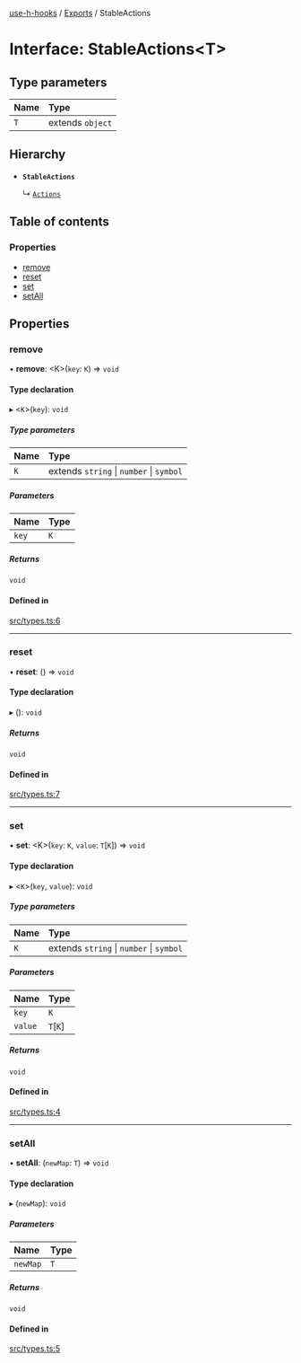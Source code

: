 [use-h-hooks](../README.md) / [Exports](../modules.md) / StableActions

# Interface: StableActions<T\>

## Type parameters

| Name | Type |
| :------ | :------ |
| `T` | extends `object` |

## Hierarchy

- **`StableActions`**

  ↳ [`Actions`](Actions.md)

## Table of contents

### Properties

- [remove](StableActions.md#remove)
- [reset](StableActions.md#reset)
- [set](StableActions.md#set)
- [setAll](StableActions.md#setall)

## Properties

### remove

• **remove**: <K\>(`key`: `K`) => `void`

#### Type declaration

▸ <`K`\>(`key`): `void`

##### Type parameters

| Name | Type |
| :------ | :------ |
| `K` | extends `string` \| `number` \| `symbol` |

##### Parameters

| Name | Type |
| :------ | :------ |
| `key` | `K` |

##### Returns

`void`

#### Defined in

[src/types.ts:6](https://github.com/AhmadHddad/use-h-hooks/blob/6862eb2/src/types.ts#L6)

___

### reset

• **reset**: () => `void`

#### Type declaration

▸ (): `void`

##### Returns

`void`

#### Defined in

[src/types.ts:7](https://github.com/AhmadHddad/use-h-hooks/blob/6862eb2/src/types.ts#L7)

___

### set

• **set**: <K\>(`key`: `K`, `value`: `T`[`K`]) => `void`

#### Type declaration

▸ <`K`\>(`key`, `value`): `void`

##### Type parameters

| Name | Type |
| :------ | :------ |
| `K` | extends `string` \| `number` \| `symbol` |

##### Parameters

| Name | Type |
| :------ | :------ |
| `key` | `K` |
| `value` | `T`[`K`] |

##### Returns

`void`

#### Defined in

[src/types.ts:4](https://github.com/AhmadHddad/use-h-hooks/blob/6862eb2/src/types.ts#L4)

___

### setAll

• **setAll**: (`newMap`: `T`) => `void`

#### Type declaration

▸ (`newMap`): `void`

##### Parameters

| Name | Type |
| :------ | :------ |
| `newMap` | `T` |

##### Returns

`void`

#### Defined in

[src/types.ts:5](https://github.com/AhmadHddad/use-h-hooks/blob/6862eb2/src/types.ts#L5)

